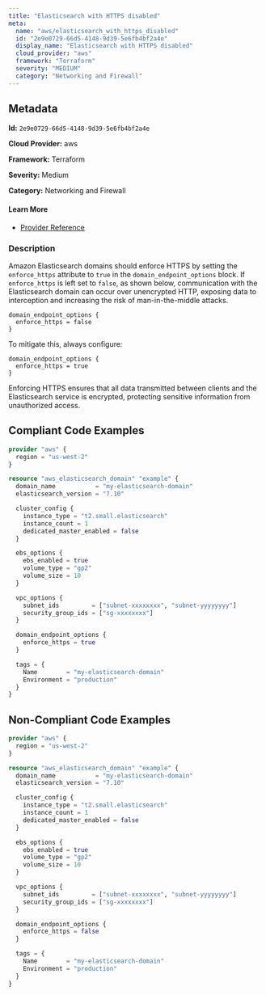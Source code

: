 ```yaml
---
title: "Elasticsearch with HTTPS disabled"
meta:
  name: "aws/elasticsearch_with_https_disabled"
  id: "2e9e0729-66d5-4148-9d39-5e6fb4bf2a4e"
  display_name: "Elasticsearch with HTTPS disabled"
  cloud_provider: "aws"
  framework: "Terraform"
  severity: "MEDIUM"
  category: "Networking and Firewall"
---
```

## Metadata

**Id:** `2e9e0729-66d5-4148-9d39-5e6fb4bf2a4e`

**Cloud Provider:** aws

**Framework:** Terraform

**Severity:** Medium

**Category:** Networking and Firewall

#### Learn More

 - [Provider Reference](https://registry.terraform.io/providers/hashicorp/aws/latest/docs/resources/elasticsearch_domain#enforce_https)

### Description

 Amazon Elasticsearch domains should enforce HTTPS by setting the `enforce_https` attribute to `true` in the `domain_endpoint_options` block. If `enforce_https` is left set to `false`, as shown below, communication with the Elasticsearch domain can occur over unencrypted HTTP, exposing data to interception and increasing the risk of man-in-the-middle attacks.

```
domain_endpoint_options {
  enforce_https = false
}
```

To mitigate this, always configure:

```
domain_endpoint_options {
  enforce_https = true
}
```

Enforcing HTTPS ensures that all data transmitted between clients and the Elasticsearch service is encrypted, protecting sensitive information from unauthorized access.


## Compliant Code Examples
```terraform
provider "aws" {
  region = "us-west-2"
}

resource "aws_elasticsearch_domain" "example" {
  domain_name           = "my-elasticsearch-domain"
  elasticsearch_version = "7.10"

  cluster_config {
    instance_type = "t2.small.elasticsearch"
    instance_count = 1
    dedicated_master_enabled = false
  }

  ebs_options {
    ebs_enabled = true
    volume_type = "gp2"
    volume_size = 10
  }

  vpc_options {
    subnet_ids         = ["subnet-xxxxxxxx", "subnet-yyyyyyyy"]
    security_group_ids = ["sg-xxxxxxxx"]
  }

  domain_endpoint_options {
    enforce_https = true
  }

  tags = {
    Name        = "my-elasticsearch-domain"
    Environment = "production"
  }
}

```
## Non-Compliant Code Examples
```terraform
provider "aws" {
  region = "us-west-2"
}

resource "aws_elasticsearch_domain" "example" {
  domain_name           = "my-elasticsearch-domain"
  elasticsearch_version = "7.10"

  cluster_config {
    instance_type = "t2.small.elasticsearch"
    instance_count = 1
    dedicated_master_enabled = false
  }

  ebs_options {
    ebs_enabled = true
    volume_type = "gp2"
    volume_size = 10
  }

  vpc_options {
    subnet_ids         = ["subnet-xxxxxxxx", "subnet-yyyyyyyy"]
    security_group_ids = ["sg-xxxxxxxx"]
  }

  domain_endpoint_options {
    enforce_https = false
  }

  tags = {
    Name        = "my-elasticsearch-domain"
    Environment = "production"
  }
}

```